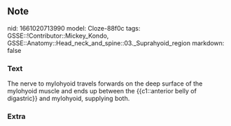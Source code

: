 ## Note
nid: 1661020713990
model: Cloze-88f0c
tags: GSSE::!Contributor::Mickey_Kondo, GSSE::Anatomy::Head_neck_and_spine::03._Suprahyoid_region
markdown: false

### Text
The nerve to mylohyoid travels forwards on the deep surface of the mylohyoid muscle and ends up between the {{c1::anterior belly of digastric}} and mylohyoid, supplying both.

### Extra

